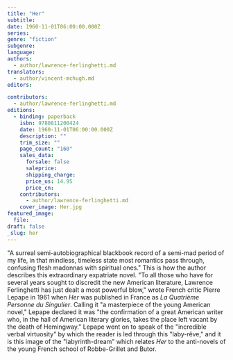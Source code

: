 ```yaml
---
title: "Her"
subtitle:
date: 1960-11-01T06:00:00.000Z
series:
genre: "fiction"
subgenre:
language:
authors:
  - author/lawrence-ferlinghetti.md
translators:
  - author/vincent-mchugh.md
editors:

contributors:
  - author/lawrence-ferlinghetti.md
editions:
  - binding: paperback
    isbn: 9780811200424
    date: 1960-11-01T06:00:00.000Z
    description: ""
    trim_size: ""
    page_count: "160"
    sales_data:
      forsale: false
      saleprice:
      shipping_charge:
      price_us: 14.95
      price_cn:
    contributors:
      - author/lawrence-ferlinghetti.md
    cover_image: Her.jpg
featured_image:
  file:
draft: false
_slug: her
---
```


"A surreal semi-autobiographical blackbook record of a semi-mad period of my life, in that mindless, timeless state most romantics pass through, confusing flesh madonnas with spiritual ones." This is how the author describes this extraordinary expatriate novel. "To all those who have for several years sought to discredit the new American literature, Lawrence Ferlinghetti has just dealt a most powerful blow," wrote French critic Pierre Lepape in 1961 when _Her_ was published in France as _La Quatrième Personne du Singulier_. Calling it "a masterpiece of the young American novel," Lepape declared it was "the confirmation of a great American writer who, in the hall of American literary glories, takes the place left vacant by the death of Hemingway." Lepape went on to speak of the "incredible verbal virtuosity" by which the reader is led through this "laby-rêve," and it is this image of the "labyrinth-dream" which relates _Her_ to the anti-novels of the young French school of Robbe-Grillet and Butor.

